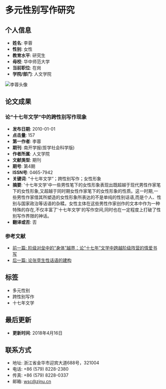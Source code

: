 # 多元性别写作研究

## 个人信息

- **姓名**: 李蓉  
- **性别**: 女性  
- **教育水平**: 研究生  
- **母校**: 华中师范大学  
- **当前职位**: 在岗  
- **学院/部门**: 人文学院  

![李蓉头像](https://mypage.zjnu.edu.cn/__local/D/33/42/8D60909E265D5808AEA2EE4C402_2DAC5F7A_DC10.jpg)  

## 论文成果

### 论“十七年文学”中的跨性别写作现象

- **发布日期**: 2010-01-01  
- **点击量**: 157  
- **第一作者**: 李蓉  
- **期刊**: 南开学报(哲学社会科学版)  
- **作者所属**: 人文学院  
- **文献类型**: 期刊  
- **期号**: 第4期  
- **ISSN号**: 0465-7942  
- **关键词**: “十七年文学”；跨性别写作；女性形象  
- **摘要**: '十七年文学'中一些男性笔下的女性形象表现出既超越于现代男性作家笔下的女性形象,又超越于同时期女性作家笔下的女性形象的性质。这一时期,一些男性作家借其所塑造的女性形象所表达的不是单纯的性别话语,而是个人、性别与国家政治等话语的杂糅。女性主体在这些男性作家创作的文本中作为一种特殊的存在,不仅丰富了'十七年文学'的写作空间,同时也在一定程度上打破了性别写作界限的神话。  
- **翻译或否**: 否  

### 参考文献

- [前一篇: 阶级对垒中的“身体”越界：论“十七年”文学中跨越阶级阵营的情爱书写](http://mypage.zjnu.edu.cn/LR/en/lwcg/71312/content/11204.htm#lwcg)  
- [后一篇: 论张竞生性话语的建构](http://mypage.zjnu.edu.cn/LR/en/lwcg/71312/content/11202.htm#lwcg)  

## 标签

- 多元性别
- 跨性别写作
- 十七年文学

## 最后更新

- **更新时间**: 2018年4月16日  

## 联系方式

- 地址: 浙江省金华市迎宾大道688号，321004  
- 电话: +86 (579) 8228-2380  
- 传真: +86 (579) 8228-0337  
- 邮箱: wsc@zjnu.cn  